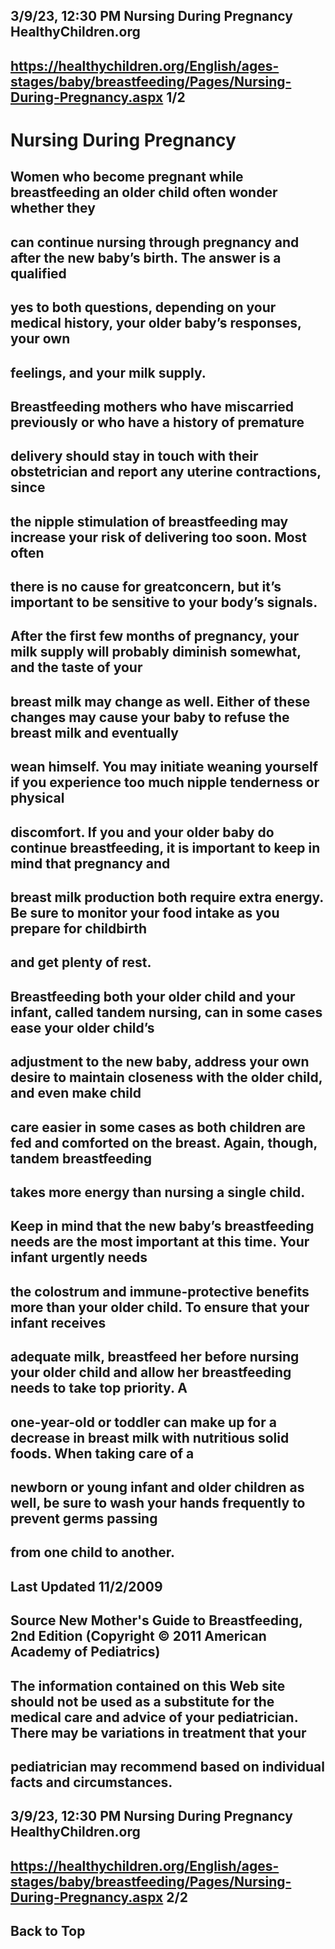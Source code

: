## 3/9/23, 12:30 PM Nursing During Pregnancy HealthyChildren.org 

## https://healthychildren.org/English/ages-stages/baby/breastfeeding/Pages/Nursing-During-Pregnancy.aspx 1/2 

# Nursing During Pregnancy 

## Women who become pregnant while breastfeeding an older child often wonder whether they 

## can continue nursing through pregnancy and after the new baby’s birth. The answer is a qualified 

## yes to both questions, depending on your medical history, your older baby’s responses, your own 

## feelings, and your milk supply. 

## Breastfeeding mothers who have miscarried previously or who have a history of premature 

## delivery should stay in touch with their obstetrician and report any uterine contractions, since 

## the nipple stimulation of breastfeeding may increase your risk of delivering too soon. Most often 

## there is no cause for greatconcern, but it’s important to be sensitive to your body’s signals. 

## After the first few months of pregnancy, your milk supply will probably diminish somewhat, and the taste of your 

## breast milk may change as well. Either of these changes may cause your baby to refuse the breast milk and eventually 

## wean himself. You may initiate weaning yourself if you experience too much nipple tenderness or physical 

## discomfort. If you and your older baby do continue breastfeeding, it is important to keep in mind that pregnancy and 

## breast milk production both require extra energy. Be sure to monitor your food intake as you prepare for childbirth 

## and get plenty of rest. 

## Breastfeeding both your older child and your infant, called tandem nursing, can in some cases ease your older child’s 

## adjustment to the new baby, address your own desire to maintain closeness with the older child, and even make child 

## care easier in some cases as both children are fed and comforted on the breast. Again, though, tandem breastfeeding 

## takes more energy than nursing a single child. 

## Keep in mind that the new baby’s breastfeeding needs are the most important at this time. Your infant urgently needs 

## the colostrum and immune-protective benefits more than your older child. To ensure that your infant receives 

## adequate milk, breastfeed her before nursing your older child and allow her breastfeeding needs to take top priority. A 

## one-year-old or toddler can make up for a decrease in breast milk with nutritious solid foods. When taking care of a 

## newborn or young infant and older children as well, be sure to wash your hands frequently to prevent germs passing 

## from one child to another. 

## Last Updated 11/2/2009 

## Source New Mother's Guide to Breastfeeding, 2nd Edition (Copyright © 2011 American Academy of Pediatrics) 

## The information contained on this Web site should not be used as a substitute for the medical care and advice of your pediatrician. There may be variations in treatment that your 

## pediatrician may recommend based on individual facts and circumstances. 


## 3/9/23, 12:30 PM Nursing During Pregnancy HealthyChildren.org 

## https://healthychildren.org/English/ages-stages/baby/breastfeeding/Pages/Nursing-During-Pregnancy.aspx 2/2 

## Back to Top 


